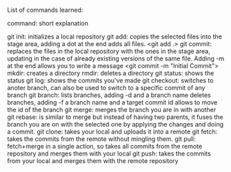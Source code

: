 List of commands learned:

command: short explanation <example>

git init: initializes a local repository <git init>
git add: copies the selected files into the stage area, adding a dot at the end adds all files. <git add .>
git commit: replaces the files in the local repository with the ones in the stage area, updating in the case of already existing versions of the same file. Adding -m at the end allows you to write a message <git commit -m "Initial Commit">
mkdir: creates a directory <mkdir newFolder>
rmdir: deletes a directory <rmdir newFolder>
git status: shows the status <git status>
git log: shows the commits you've made <git log>
git checkout: switches to anoter branch, can also be used to switch to a specific commit of any branch <git checkout devBranch>
git branch: lists branches, adding -d and a branch name deletes branches, adding -f a branch name and a target commit id allows to move the id of the branch  <git branch>
git merge: merges the branch you are in with another <git merge main>
git rebase: is similar to merge but instead of having two parents, it fuses the branch you are on with the selected one by applying the changes and doing a commit.
git clone: takes your local and uploads it into a remote <git clone>
git fetch: takes the commits from the remote without mingling them. <git fetch>
git pull: fetch+merge in a single action, so takes all commits from the remote repository and merges them with your local <git pull>
git push: takes the commits from your local and merges them with the remote repository <git push>